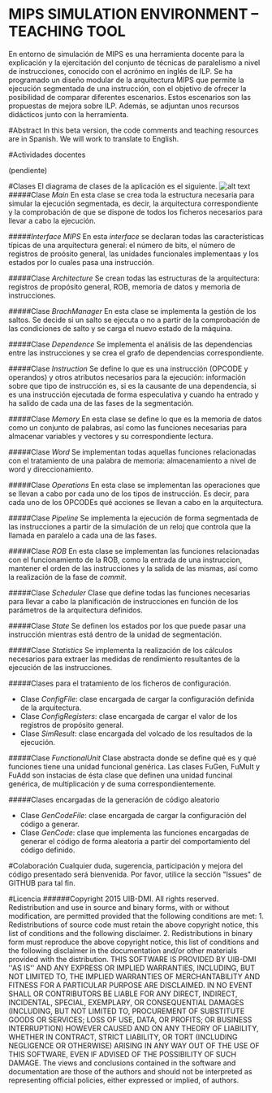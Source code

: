 # MIPS SIMULATION ENVIRONMENT – TEACHING TOOL
En entorno de simulación de MIPS es una herramienta docente para la explicación y la ejercitación del conjunto de técnicas de paralelismo a nivel de instrucciones, conocido con el acrónimo en inglés de ILP. Se ha programado un diseño modular de la arquitectura MIPS que permite la ejecución segmentada de una instrucción, con el objetivo de ofrecer la posibilidad de comparar diferentes escenarios. Estos escenarios son las propuestas de mejora sobre ILP. Además, se adjuntan unos recursos didácticos junto con la herramienta.

#Abstract 
In this beta version, the code comments and teaching resources are in Spanish. We will work to translate to English.

#Actividades docentes

(pendiente)

#Clases
El diagrama de clases de la aplicación es el siguiente.
![alt text](https://www.dropbox.com/s/dmqe12mc2etfyha/Class.PNG?dl=0 "Logo Title Text 1")
#####Clase _Main_
En esta clase se crea toda la estructura necesaria para simular la ejecución segmentada, es decir, la arquitectura correspondiente y la comprobación de que se dispone de todos los ficheros necesarios para llevar a cabo la ejecución.

#####_Interface MIPS_
En esta _interface_ se declaran todas las características típicas de una arquitectura general: el número de bits, el número de registros de proósito general, las unidades funcionales implementaas y los estados por lo cuales pasa una instrucción.

#####Clase _Architecture_
Se crean todas las estructuras de la arquitectura: registros de propósito general, ROB, memoria de datos y memoria de instrucciones.

#####Clase _BrachManager_
En esta clase se implementa la gestión de los saltos. Se decide si un salto se ejecuta o no a partir de la comprobación de las condiciones de salto y se carga el nuevo estado de la máquina.

#####Clase _Dependence_
Se implementa el análisis de las dependencias entre las instrucciones y se crea el grafo de dependencias correspondiente.

#####Clase _Instruction_
Se define lo que es una instrucción (OPCODE y operandos) y otros atributos necesarios para la ejecución: información sobre que tipo de instrucción es, si es la causante de una dependencia, si es una instrucción ejecutada de forma especulativa y cuando ha entrado y ha salido de cada una de las fases de la segmentación.

#####Clase _Memory_
En esta clase se define lo que es la memoria de datos como un conjunto de palabras, así como las funciones necesarias para almacenar variables y vectores y su correspondiente lectura.

#####Clase _Word_
Se implementan todas aquellas funciones relacionadas con el tratamiento de una palabra de memoria: almacenamiento a nivel de word y direccionamiento.

#####Clase _Operations_
En esta clase se implementan las operaciones que se llevan a cabo por cada uno de los tipos de instrucción. Es decir, para cada uno de los OPCODEs qué acciones se llevan a cabo en la arquitectura.

#####Clase _Pipeline_
Se implementa la ejecución de forma segmentada de las instrucciones a partir de la simulación de un reloj que controla que la llamada en paralelo a cada una de las fases.

#####Clase _ROB_
En esta clase se implementan las funciones relacionadas con el funcionamiento de la ROB, como la entrada de una instruccion, mantener el orden de las instrucciones y la salida de las mismas, así como la realización de la fase de _commit_.

#####Clase _Scheduler_
Clase que define todas las funciones necesarias para llevar a cabo la planificación de instrucciones en función de los parámetros de la arquitectura definidos.

#####Clase _State_
Se definen los estados por los que puede pasar una instrucción mientras está dentro de la unidad de segmentación.

#####Clase _Statistics_
Se implementa la realización de los cálculos necesarios para extraer las medidas de rendimiento resultantes de la ejecución de las instrucciones.

#####Clases para el tratamiento de los ficheros de configuración.
- Clase _ConfigFile_: clase encargada de cargar la configuración definida de la arquitectura.
- Clase _ConfigRegisters_: clase encargada de cargar el valor de los registros de propósito general.
- Clase _SimResult_: clase encargada del volcado de los resultados de la ejecución.

#####Clase _FunctionalUnit_
Clase abstracta donde se define qué es y qué funciones tiene una unidad funcional genérica. Las clases FuGen, FuMult y FuAdd son instacias de ésta clase que definen una unidad funcinal genérica, de multiplicación y de suma correspondientemente.

#####Clases encargadas de la generación de código aleatorio
- Clase _GenCodeFile_: clase encargada de cargar la configuración del código a generar.
- Clase _GenCode_: clase que implementa las funciones encargadas de generar el código de forma aleatoria a partir del comportamiento del código definido.


#Colaboración
Cualquier duda, sugerencia, participación y mejora del código presentado será bienvenida. Por favor, utilice la sección "Issues" de GITHUB para tal fin. 

#Licencia
######Copyright 2015 UIB-DMI. All rights reserved.  Redistribution and use in source and binary forms, with or without modification, are permitted provided that the following conditions are met:   1. Redistributions of source code must retain the above copyright notice, this list of     conditions and the following disclaimer.   2. Redistributions in binary form must reproduce the above copyright notice, this list     of conditions and the following disclaimer in the documentation and/or other materials     provided with the distribution.  THIS SOFTWARE IS PROVIDED BY UIB-DMI ''AS IS'' AND ANY EXPRESS OR IMPLIED WARRANTIES, INCLUDING, BUT NOT LIMITED TO, THE IMPLIED WARRANTIES OF MERCHANTABILITY AND FITNESS FOR A PARTICULAR PURPOSE ARE DISCLAIMED. IN NO EVENT SHALL <COPYRIGHT HOLDER> OR CONTRIBUTORS BE LIABLE FOR ANY DIRECT, INDIRECT, INCIDENTAL, SPECIAL, EXEMPLARY, OR CONSEQUENTIAL DAMAGES (INCLUDING, BUT NOT LIMITED TO, PROCUREMENT OF SUBSTITUTE GOODS OR SERVICES; LOSS OF USE, DATA, OR PROFITS; OR BUSINESS INTERRUPTION) HOWEVER CAUSED AND ON ANY THEORY OF LIABILITY, WHETHER IN CONTRACT, STRICT LIABILITY, OR TORT (INCLUDING NEGLIGENCE OR OTHERWISE) ARISING IN ANY WAY OUT OF THE USE OF THIS SOFTWARE, EVEN IF ADVISED OF THE POSSIBILITY OF SUCH DAMAGE.  The views and conclusions contained in the software and documentation are those of the authors and should not be interpreted as representing official policies, either expressed or implied, of authors.


